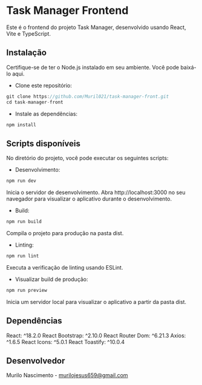 # Task Manager Frontend
Este é o frontend do projeto Task Manager, desenvolvido usando React, Vite e TypeScript.

## Instalação
Certifique-se de ter o Node.js instalado em seu ambiente. Você pode baixá-lo aqui.

- Clone este repositório:
```js
git clone https://github.com/Muril021/task-manager-front.git
cd task-manager-front
```

- Instale as dependências:
```js
npm install
```

## Scripts disponíveis
No diretório do projeto, você pode executar os seguintes scripts:

- Desenvolvimento:
```js
npm run dev
```

Inicia o servidor de desenvolvimento. Abra http://localhost:3000 no seu navegador para visualizar o aplicativo durante o desenvolvimento.

- Build:
```js
npm run build
```
Compila o projeto para produção na pasta dist.

- Linting:
```js
npm run lint
```
Executa a verificação de linting usando ESLint.

- Visualizar build de produção:
```js
npm run preview
```
Inicia um servidor local para visualizar o aplicativo a partir da pasta dist.

## Dependências
React: ^18.2.0
React Bootstrap: ^2.10.0
React Router Dom: ^6.21.3
Axios: ^1.6.5
React Icons: ^5.0.1
React Toastify: ^10.0.4

## Desenvolvedor
Murilo Nascimento - murilojesus659@gmail.com